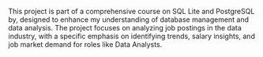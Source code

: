 This project is part of a comprehensive course on SQL Lite and PostgreSQL by, designed to enhance my understanding of database management and data analysis. The project focuses on analyzing job postings in the data industry, with a specific emphasis on identifying trends, salary insights, and job market demand for roles like Data Analysts.
